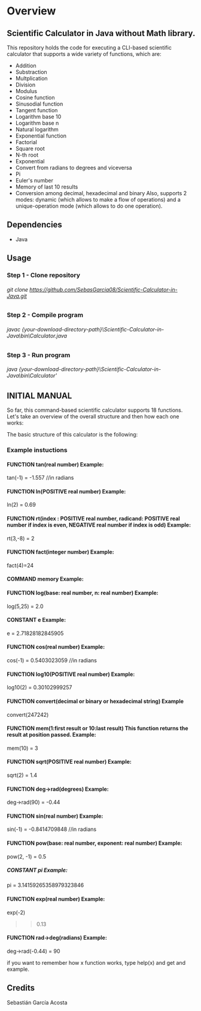# Overview 
## Scientific Calculator in Java without Math library.
This repository holds the code for executing a CLI-based scientific calculator that supports a wide variety of functions, which are:
* Addition
* Substraction
* Multplication
* Division
* Modulus
* Cosine function
* Sinusodial function
* Tangent function
* Logarithm base 10 
* Logarithm base n 
* Natural logarithm
* Exponential function
* Factorial
* Square root
* N-th root
* Exponential 
* Convert from radians to degrees and viceversa
* Pi
* Euler's number
* Memory of last 10 results
* Conversion among decimal, hexadecimal and binary
Also, supports 2 modes: dynamic (which allows to make a flow of operations) and a unique-operation mode (which allows to do one operation).
## Dependencies
* Java

## Usage
### Step 1 - Clone repository

###### git clone https://github.com/SebasGarcia08/Scientific-Calculator-in-Java.git

### Step 2 - Compile program 

###### javac {your-download-directory-path}\Scientific-Calculator-in-Java\bin\Calculator.java

### Step 3 - Run program
###### java {your-download-directory-path}\Scientific-Calculator-in-Java\bin\Calculator'

## INITIAL MANUAL 
So far, this command-based scientific calculator supports 18 functions. Let's take an overview of the overall structure and then how each one works:

The basic structure of this calculator is the following:

###  Example instuctions
#### FUNCTION tan(real number) Example:
tan(-1) = -1.557 //in radians

#### FUNCTION ln(POSITIVE real number) Example:
ln(2) = 0.69

#### FUNCTION rt(index : POSITIVE real number, radicand: POSITIVE real number if index is even, NEGATIVE real number if index is odd) Example:
rt(3,-8) = 2

#### FUNCTION fact(integer number) Example:
fact(4)=24

#### COMMAND  memory Example:

#### FUNCTION log(base: real number, n: real number) Example:
log(5,25) = 2.0

#### CONSTANT e Example:
e = 2.71828182845905

#### FUNCTION cos(real number) Example:
cos(-1) = 0.5403023059 //in radians

#### FUNCTION log10(POSITIVE real number) Example:
log10(2) = 0.30102999257

#### FUNCTION convert(decimal or binary or hexadecimal string) Example
convert(247242)

#### FUNCTION mem(1:first result or 10:last result) This function returns the result at position passed. Example:
mem(10) = 3

#### FUNCTION sqrt(POSITIVE real number) Example:
sqrt(2) = 1.4

#### FUNCTION deg->rad(degrees) Example:
deg->rad(90) = -0.44

#### FUNCTION sin(real number) Example:
sin(-1) = -0.8414709848 //in radians

#### FUNCTION pow(base: real number, exponent: real number) Example:
pow(2, -1) = 0.5

##### CONSTANT pi  Example:
pi = 3.14159265358979323846

#### FUNCTION exp(real number) Example:
exp(-2)
>>0.13

#### FUNCTION rad->deg(radians) Example:
deg->rad(-0.44) = 90

if you want to remember how x function works, type help(x) and get and example.

## Credits
Sebastián García Acosta


